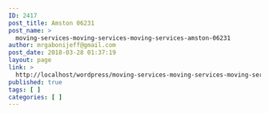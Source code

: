 ```yaml
---
ID: 2417
post_title: Amston 06231
post_name: >
  moving-services-moving-services-moving-services-amston-06231
author: mrgabonijeff@gmail.com
post_date: 2018-03-28 01:37:19
layout: page
link: >
  http://localhost/wordpress/moving-services-moving-services-moving-services-amston-06231/
published: true
tags: [ ]
categories: [ ]
---
```

